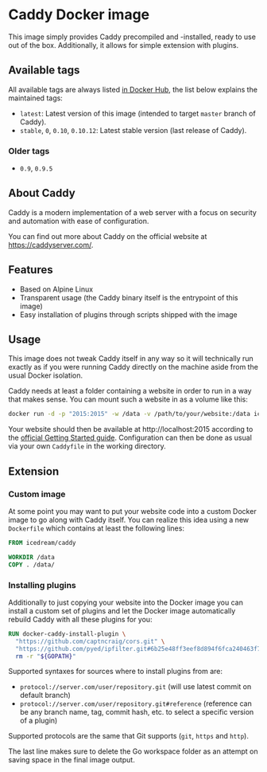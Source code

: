 # Caddy Docker image

This image simply provides Caddy precompiled and -installed, ready to use out
of the box. Additionally, it allows for simple extension with plugins.

## Available tags

All available tags are always listed [in Docker Hub](https://hub.docker.com/r/icedream/caddy/tags), the list below explains the maintained tags:

- `latest`: Latest version of this image (intended to target `master` branch of Caddy).
- `stable`, `0`, `0.10`, `0.10.12`: Latest stable version (last release of Caddy).

### Older tags

- `0.9`, `0.9.5`

## About Caddy

Caddy is a modern implementation of a web server with a focus on security and
automation with ease of configuration.

You can find out more about Caddy on the official website at
https://caddyserver.com/.

## Features

- Based on Alpine Linux
- Transparent usage (the Caddy binary itself is the entrypoint of this image)
- Easy installation of plugins through scripts shipped with the image

## Usage

This image does not tweak Caddy itself in any way so it will technically run
exactly as if you were running Caddy directly on the machine aside from the
usual Docker isolation.

Caddy needs at least a folder containing a website in order to run in a way
that makes sense. You can mount such a website in as a volume like this:

```sh
docker run -d -p "2015:2015" -w /data -v /path/to/your/website:/data icedream/caddy
```

Your website should then be available at http://localhost:2015 according to the
[official Getting Started guide](https://caddyserver.com/docs/getting-started).
Configuration can then be done as usual via your own `Caddyfile` in the working
directory.

## Extension

### Custom image

At some point you may want to put your website code into a custom Docker image
to go along with Caddy itself. You can realize this idea using a new `Dockerfile`
which contains at least the following lines:

```dockerfile
FROM icedream/caddy

WORKDIR /data
COPY . /data/
```

### Installing plugins

Additionally to just copying your website into the Docker image you can install
a custom set of plugins and let the Docker image automatically rebuild Caddy
with all these plugins for you:

```dockerfile
RUN docker-caddy-install-plugin \
  "https://github.com/captncraig/cors.git" \
  "https://github.com/pyed/ipfilter.git#6b25e48ff3eef8d894f6fca240463f726ee7f7eb" &&\
  rm -r "${GOPATH}"
```

Supported syntaxes for sources where to install plugins from are:

- `protocol://server.com/user/repository.git` (will use latest commit on default branch)
- `protocol://server.com/user/repository.git#reference` (reference can be any branch name, tag, commit hash, etc. to select a specific version of a plugin)

Supported protocols are the same that Git supports (`git`, `https` and `http`).

The last line makes sure to delete the Go workspace folder as an attempt on
saving space in the final image output.
